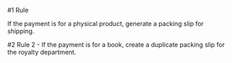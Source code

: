 
#1 Rule

If the payment is for a physical product, generate a packing slip for shipping.

#2 Rule
2 - If the payment is for a book, create a duplicate packing slip for the royalty department.